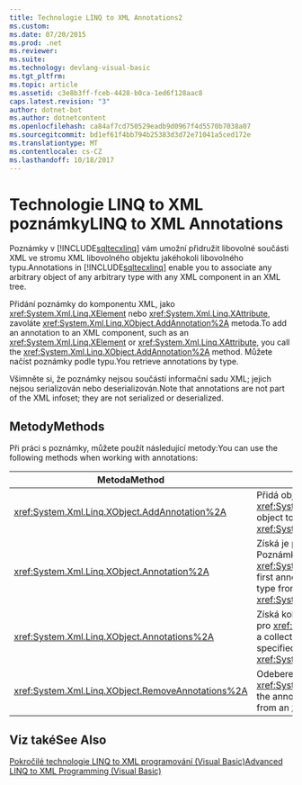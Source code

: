 ```yaml
---
title: Technologie LINQ to XML Annotations2
ms.custom: 
ms.date: 07/20/2015
ms.prod: .net
ms.reviewer: 
ms.suite: 
ms.technology: devlang-visual-basic
ms.tgt_pltfrm: 
ms.topic: article
ms.assetid: c3e8b3ff-fceb-4428-b0ca-1ed6f128aac8
caps.latest.revision: "3"
author: dotnet-bot
ms.author: dotnetcontent
ms.openlocfilehash: ca84af7cd750529eadb9d0967f4d5570b7038a07
ms.sourcegitcommit: bd1ef61f4bb794b25383d3d72e71041a5ced172e
ms.translationtype: MT
ms.contentlocale: cs-CZ
ms.lasthandoff: 10/18/2017
---
```

# <a name="linq-to-xml-annotations"></a><span data-ttu-id="29c6e-102">Technologie LINQ to XML poznámky</span><span class="sxs-lookup"><span data-stu-id="29c6e-102">LINQ to XML Annotations</span></span>
<span data-ttu-id="29c6e-103">Poznámky v [!INCLUDE[sqltecxlinq](~/includes/sqltecxlinq-md.md)] vám umožní přidružit libovolné součásti XML ve stromu XML libovolného objektu jakéhokoli libovolného typu.</span><span class="sxs-lookup"><span data-stu-id="29c6e-103">Annotations in [!INCLUDE[sqltecxlinq](~/includes/sqltecxlinq-md.md)] enable you to associate any arbitrary object of any arbitrary type with any XML component in an XML tree.</span></span>  
  
 <span data-ttu-id="29c6e-104">Přidání poznámky do komponentu XML, jako <xref:System.Xml.Linq.XElement> nebo <xref:System.Xml.Linq.XAttribute>, zavoláte <xref:System.Xml.Linq.XObject.AddAnnotation%2A> metoda.</span><span class="sxs-lookup"><span data-stu-id="29c6e-104">To add an annotation to an XML component, such as an <xref:System.Xml.Linq.XElement> or <xref:System.Xml.Linq.XAttribute>, you call the <xref:System.Xml.Linq.XObject.AddAnnotation%2A> method.</span></span> <span data-ttu-id="29c6e-105">Můžete načíst poznámky podle typu.</span><span class="sxs-lookup"><span data-stu-id="29c6e-105">You retrieve annotations by type.</span></span>  
  
 <span data-ttu-id="29c6e-106">Všimněte si, že poznámky nejsou součástí informační sadu XML; jejich nejsou serializován nebo deserializován.</span><span class="sxs-lookup"><span data-stu-id="29c6e-106">Note that annotations are not part of the XML infoset; they are not serialized or deserialized.</span></span>  
  
## <a name="methods"></a><span data-ttu-id="29c6e-107">Metody</span><span class="sxs-lookup"><span data-stu-id="29c6e-107">Methods</span></span>  
 <span data-ttu-id="29c6e-108">Při práci s poznámky, můžete použít následující metody:</span><span class="sxs-lookup"><span data-stu-id="29c6e-108">You can use the following methods when working with annotations:</span></span>  
  
|<span data-ttu-id="29c6e-109">Metoda</span><span class="sxs-lookup"><span data-stu-id="29c6e-109">Method</span></span>|<span data-ttu-id="29c6e-110">Popis</span><span class="sxs-lookup"><span data-stu-id="29c6e-110">Description</span></span>|  
|------------|-----------------|  
|<xref:System.Xml.Linq.XObject.AddAnnotation%2A>|<span data-ttu-id="29c6e-111">Přidá objekt do seznamu poznámky <xref:System.Xml.Linq.XObject>.</span><span class="sxs-lookup"><span data-stu-id="29c6e-111">Adds an object to the annotation list of an <xref:System.Xml.Linq.XObject>.</span></span>|  
|<xref:System.Xml.Linq.XObject.Annotation%2A>|<span data-ttu-id="29c6e-112">Získá je první objekt zadaného typu z – Poznámka <xref:System.Xml.Linq.XObject>.</span><span class="sxs-lookup"><span data-stu-id="29c6e-112">Gets the first annotation object of the specified type from an <xref:System.Xml.Linq.XObject>.</span></span>|  
|<xref:System.Xml.Linq.XObject.Annotations%2A>|<span data-ttu-id="29c6e-113">Získá kolekci poznámek zadaného typu pro <xref:System.Xml.Linq.XObject>.</span><span class="sxs-lookup"><span data-stu-id="29c6e-113">Gets a collection of annotations of the specified type for an <xref:System.Xml.Linq.XObject>.</span></span>|  
|<xref:System.Xml.Linq.XObject.RemoveAnnotations%2A>|<span data-ttu-id="29c6e-114">Odebere poznámky zadaného typu z <xref:System.Xml.Linq.XObject>.</span><span class="sxs-lookup"><span data-stu-id="29c6e-114">Removes the annotations of the specified type from an <xref:System.Xml.Linq.XObject>.</span></span>|  
  
## <a name="see-also"></a><span data-ttu-id="29c6e-115">Viz také</span><span class="sxs-lookup"><span data-stu-id="29c6e-115">See Also</span></span>  
 [<span data-ttu-id="29c6e-116">Pokročilé technologie LINQ to XML programování (Visual Basic)</span><span class="sxs-lookup"><span data-stu-id="29c6e-116">Advanced LINQ to XML Programming (Visual Basic)</span></span>](../../../../visual-basic/programming-guide/concepts/linq/advanced-linq-to-xml-programming.md)
